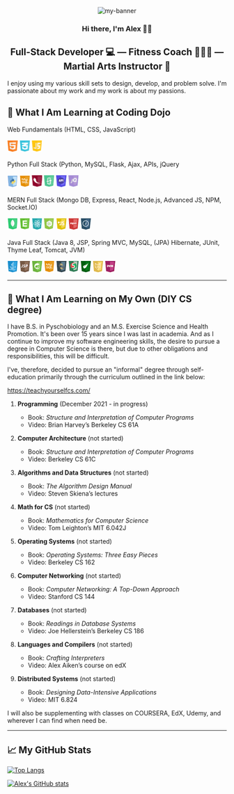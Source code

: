 <p align ="center">
<img width="800" src ="https://user-images.githubusercontent.com/90926044/141711846-7096375e-e019-4324-aa50-27db8e0dbd20.png" alt="my-banner">
</p>

<h3 align="center">
Hi there, I'm Alex 👋🏽
</h3>

<h2 align="center">Full-Stack Developer 💻 — Fitness Coach 🏋🏽‍♂️ — Martial Arts Instructor 🥋</h2>

I enjoy using my various skill sets to design, develop, and problem solve. I'm passionate about my work and my work is about my passions.
 
## 🌱 What I Am Learning at Coding Dojo
Web Fundamentals (HTML, CSS, JavaScript)</br></br>
<img width ="24" src="images/html-course-icon-lg.png" alt ="HTML-5">
<img width="24" src="images/css-course-icon-lg.png" alt ="CSS3">
<img width ="24" src="images/javascript-course-icon-lg.png" alt ="JavaScript"></br></br>
Python Full Stack (Python, MySQL, Flask, Ajax, APIs, jQuery</br></br>
<img width ="24" src="images/python-course-icon.png" alt ="Python">
<img width="24" src="images/mysql-course-icon.png" alt ="MySQL">
<img width ="24" src="images/flask-course-icon.png" alt ="Flask">
<img width ="24" src="images/ajax-course-icon.png" alt ="Ajax">
<img width ="24" src="images/api-course-icon.png" alt ="APIs">
<img width ="24" src="images/jquery-course-icon.png" alt ="jQuery"></br></br>
MERN Full Stack (Mongo DB, Express, React, Node.js, Advanced JS, NPM, Socket.IO)</br></br>
<img width ="24" src="images/mongo-db-course-icon.png" alt ="Mongo DB">
<img width="24" src="images/express-course-icon.png" alt ="Express">
<img width ="24" src="images/react-course-icon.png" alt ="React">
<img width ="24" src="images/nodejs-course-icon.png" alt ="Node.js">
<img width ="24" src="images/advance-js-course-icon.png" alt ="Advanced JS">
<img width ="24" src="images/npm-course-icon.png" alt ="NPM">
<img width ="24" src="images/socket-io-course-icon.png" alt ="Socket.IO"></br></br>
Java Full Stack (Java 8, JSP, Spring MVC, MySQL, (JPA) Hibernate, JUnit, Thyme Leaf, Tomcat, JVM)</br></br>
<img width ="24" src="images/java8-course-icon.png" alt ="Java8">
<img width="24" src="images/jsp-course-icon.png" alt ="JSP">
<img width ="24" src="images/spring-mvc-course-icon.png" alt ="Spring MVC">
<img width ="24" src="images/mysql-course-icon.png" alt ="MySQL">
<img width ="24" src="images/jpa-hibernate-course-icon.png" alt ="(JPA) Hibernate">
<img width ="24" src="images/j-unit-course-icon.png" alt ="JUnit">
<img width ="24" src="images/thyme-leaf-course-icon.png" alt ="Thyme Leaf">
<img width ="24" src="images/tomcat-course-icon.png" alt ="Tomcat">
<img width ="24" src="images/jvm-course-icon.png" alt ="JVM"></br>

---

## 📓 What I Am Learning on My Own (DIY CS degree)

I have B.S. in Pyschobiology and an M.S. Exercise Science and Health Promotion. It's been over 15 years since I was last in academia. And as I continue to improve my software engineering skills, the desire to pursue a degree in Computer Science is there, but due to other obligations and responsibilities, this will be difficult.

I've, therefore, decided to pursue an "informal" degree through self-education primarily through the curriculum outlined in the link below:

https://teachyourselfcs.com/

1. **Programming** (December 2021 - in progress)
   - Book: *Structure and Interpretation of Computer Programs*
   - Video: Brian Harvey’s Berkeley CS 61A

2. **Computer Architecture** (not started)
   - Book: *Structure and Interpretation of Computer Programs*
   - Video: Berkeley CS 61C

3. **Algorithms and Data Structures** (not started)
   - Book: *The Algorithm Design Manual*
   - Video: Steven Skiena’s lectures

4. **Math for CS** (not started)
   - Book: *Mathematics for Computer Science*
   - Video: Tom Leighton’s MIT 6.042J

5. **Operating Systems** (not started)
   - Book: *Operating Systems: Three Easy Pieces*
   - Video: Berkeley CS 162

6. **Computer Networking** (not started)
   - Book: *Computer Networking: A Top-Down Approach*
   - Video: Stanford CS 144
   
7. **Databases** (not started)
   - Book: *Readings in Database Systems*
   - Video: Joe Hellerstein’s Berkeley CS 186

8. **Languages and Compilers** (not started)
   - Book: *Crafting Interpreters*
   - Video: Alex Aiken’s course on edX

9. **Distributed Systems** (not started)
   - Book: *Designing Data-Intensive Applications*
   - Video: MIT 6.824

I will also be supplementing with classes on COURSERA, EdX, Udemy, and wherever I can find when need be.
 
---

## &#x1f4c8; My GitHub Stats

[![Top Langs](https://github-readme-stats.vercel.app/api/top-langs/?username=agruezo&theme=onedark)](https://github.com/anuraghazra/github-readme-stats)

[![Alex's GitHub stats](https://github-readme-stats.vercel.app/api?username=agruezo&theme=onedark)](https://github.com/anuraghazra/github-readme-stats)



  <!--
**agruezo/agruezo** is a ✨ _special_ ✨ repository because its `README.md` (this file) appears on your GitHub profile.

Here are some ideas to get you started:

- 🔭 I’m currently working on ...
- 🌱 I’m currently learning ...
- 👯 I’m looking to collaborate on ...
- 🤔 I’m looking for help with ...
- 💬 Ask me about ...
- 📫 How to reach me: ...
- 😄 Pronouns: ...
- ⚡ Fun fact: ...
-->
